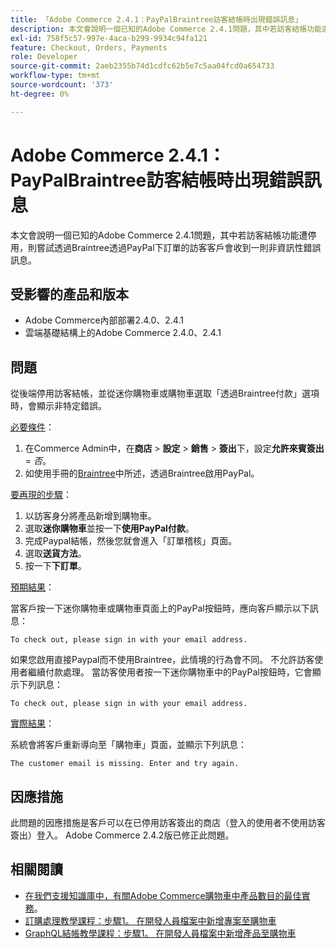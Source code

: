 ```yaml
---
title: 「Adobe Commerce 2.4.1：PayPalBraintree訪客結帳時出現錯誤訊息」
description: 本文會說明一個已知的Adobe Commerce 2.4.1問題，其中若訪客結帳功能遭停用，則嘗試透過Braintree透過PayPal下訂單的訪客客戶會收到一則非資訊性錯誤訊息。
exl-id: 758f5c57-997e-4aca-b299-9934c94fa121
feature: Checkout, Orders, Payments
role: Developer
source-git-commit: 2aeb2355b74d1cdfc62b5e7c5aa04fcd0a654733
workflow-type: tm+mt
source-wordcount: '373'
ht-degree: 0%

---
```


# Adobe Commerce 2.4.1：PayPalBraintree訪客結帳時出現錯誤訊息

本文會說明一個已知的Adobe Commerce 2.4.1問題，其中若訪客結帳功能遭停用，則嘗試透過Braintree透過PayPal下訂單的訪客客戶會收到一則非資訊性錯誤訊息。

## 受影響的產品和版本

* Adobe Commerce內部部署2.4.0、2.4.1
* 雲端基礎結構上的Adobe Commerce 2.4.0、2.4.1

## 問題

從後端停用訪客結帳，並從迷你購物車或購物車選取「透過Braintree付款」選項時，會顯示非特定錯誤。

<u>必要條件</u>：

1. 在Commerce Admin中，在&#x200B;**商店** > **設定** > **銷售** > **簽出**&#x200B;下，設定&#x200B;**允許來賓簽出** = *否*。
1. 如使用手冊的[Braintree](https://experienceleague.adobe.com/en/docs/commerce-admin/stores-sales/payments/braintree?)中所述，透過Braintree啟用PayPal。

<u>要再現的步驟</u>：

1. 以訪客身分將產品新增到購物車。
1. 選取&#x200B;**迷你購物車**&#x200B;並按一下&#x200B;**使用PayPal付款**。
1. 完成Paypal結帳，然後您就會進入「訂單稽核」頁面。
1. 選取&#x200B;**送貨方法**。
1. 按一下&#x200B;**下訂單**。

<u>預期結果</u>：

當客戶按一下迷你購物車或購物車頁面上的PayPal按鈕時，應向客戶顯示以下訊息：

<pre><code class="language-bash">To check out, please sign in with your email address.</code></pre>

如果您啟用直接Paypal而不使用Braintree，此情境的行為會不同。 不允許訪客使用者繼續付款處理。 當訪客使用者按一下迷你購物車中的PayPal按鈕時，它會顯示下列訊息：

<pre><code class="language-bash">To check out, please sign in with your email address.</code></pre>

<u>實際結果</u>：

系統會將客戶重新導向至「購物車」頁面，並顯示下列訊息：

<pre><code class="language-bash">The customer email is missing. Enter and try again.</code></pre>

## 因應措施

此問題的因應措施是客戶可以在已停用訪客簽出的商店（登入的使用者不使用訪客簽出）登入。 Adobe Commerce 2.4.2版已修正此問題。

## 相關閱讀

* [在我們支援知識庫中，有關Adobe Commerce購物車中產品數目的最佳實務](https://support.magento.com/hc/en-us/articles/360048550332)。
* [訂購處理教學課程：步驟1。 在開發人員檔案中新增專案至購物車](https://developer.adobe.com/commerce/webapi/rest/tutorials/orders/order-add-items/)
* [GraphQL結帳教學課程：步驟1。 在開發人員檔案中新增產品至購物車](https://developer.adobe.com/commerce/webapi/graphql/tutorials/checkout/checkout-add-product-to-cart.html)
